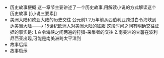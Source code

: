 - 历史故事梗概
  这一章节主要讲述了一个历史故事,用解读小说的方式解读这个历史故事
  [[小说三要素]]
- 美洲大陆和欧亚大陆的历史交往
  公元前1.2万年前从西伯利亚跨过白令海峡到达美洲大陆--->
  15世纪欧洲人对美洲大陆的征服
  这段时间之间有明确交往证据的事实是:
  1.白令海峡之间两遍的狩猎-采集者的交往
  2.南美洲的甘薯在波利尼西亚出现,可能是南美洲跨太平洋到
- 故事后续
- 故事启示